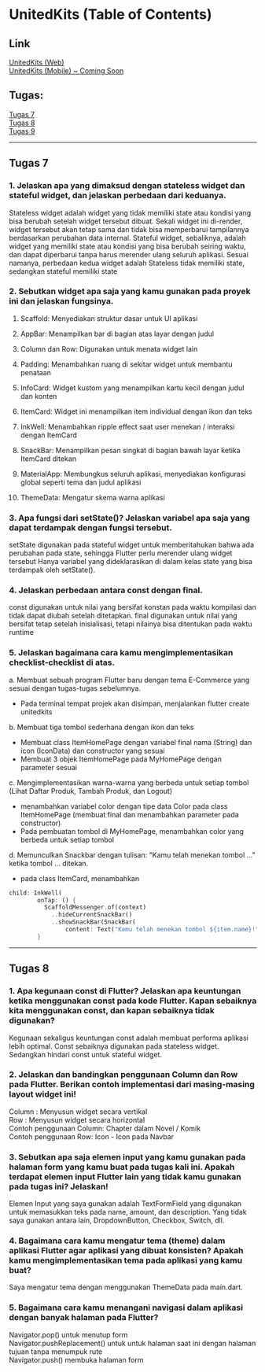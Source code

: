 # UnitedKits (Table of Contents)

## Link 
[UnitedKits (Web)](http://ragnall-muhammad-unitedkits.pbp.cs.ui.ac.id/) <br>
[UnitedKits (Mobile) ~ Coming Soon]()

## Tugas: 
[Tugas 7](#Tugas-7) <br>
[Tugas 8](#Tugas-8) <br>
[Tugas 9](#Tugas-9) <br>

---

## Tugas 7
### 1. Jelaskan apa yang dimaksud dengan stateless widget dan stateful widget, dan jelaskan perbedaan dari keduanya.
Stateless widget adalah widget yang tidak memiliki state atau kondisi yang bisa berubah setelah widget tersebut dibuat. Sekali widget ini di-render, widget tersebut akan tetap sama dan tidak bisa memperbarui tampilannya berdasarkan perubahan data internal.
Stateful widget, sebaliknya, adalah widget yang memiliki state atau kondisi yang bisa berubah seiring waktu, dan dapat diperbarui tanpa harus merender ulang seluruh aplikasi.
Sesuai namanya, perbedaan kedua widget adalah Stateless tidak memiliki state, sedangkan stateful memiliki state

### 2. Sebutkan widget apa saja yang kamu gunakan pada proyek ini dan jelaskan fungsinya.
1. Scaffold: Menyediakan struktur dasar untuk UI aplikasi

2. AppBar: Menampilkan bar di bagian atas layar dengan judul

3. Column dan Row: Digunakan untuk menata widget lain

4. Padding: Menambahkan ruang di sekitar widget untuk membantu penataan

5. InfoCard: Widget kustom yang menampilkan kartu kecil dengan judul dan konten

6. ItemCard: Widget ini menampilkan item individual dengan ikon dan teks

7. InkWell: Menambahkan ripple effect saat user menekan / interaksi dengan ItemCard

8. SnackBar: Menampilkan pesan singkat di bagian bawah layar ketika ItemCard ditekan

9. MaterialApp: Membungkus seluruh aplikasi, menyediakan konfigurasi global seperti tema dan judul aplikasi

10. ThemeData: Mengatur skema warna aplikasi

### 3. Apa fungsi dari setState()? Jelaskan variabel apa saja yang dapat terdampak dengan fungsi tersebut.
setState digunakan pada stateful widget untuk memberitahukan bahwa ada perubahan pada state, sehingga Flutter perlu merender ulang widget tersebut
Hanya variabel yang dideklarasikan di dalam kelas state yang bisa terdampak oleh setState().

### 4. Jelaskan perbedaan antara const dengan final.
const digunakan untuk nilai yang bersifat konstan pada waktu kompilasi dan tidak dapat diubah setelah ditetapkan.
final digunakan untuk nilai yang bersifat tetap setelah inisialisasi, tetapi nilainya bisa ditentukan pada waktu runtime

### 5. Jelaskan bagaimana cara kamu mengimplementasikan checklist-checklist di atas.

a. Membuat sebuah program Flutter baru dengan tema E-Commerce yang sesuai dengan tugas-tugas sebelumnya.
- Pada terminal tempat projek akan disimpan, menjalankan flutter create unitedkits

b. Membuat tiga tombol sederhana dengan ikon dan teks
- Membuat class ItemHomePage dengan variabel final nama (String) dan icon (IconData) dan constructor yang sesuai
- Membuat 3 objek ItemHomePage pada MyHomePage dengan parameter sesuai

c. Mengimplementasikan warna-warna yang berbeda untuk setiap tombol (Lihat Daftar Produk, Tambah Produk, dan Logout)
- menambahkan variabel color dengan tipe data Color pada class ItemHomePage (membuat final dan menambahkan parameter pada constructor)
- Pada pembuatan tombol di MyHomePage, menambahkan color yang berbeda untuk setiap tombol

d. Memunculkan Snackbar dengan tulisan:
"Kamu telah menekan tombol ..." ketika tombol ... ditekan.
- pada class ItemCard, menambahkan
```dart
child: InkWell(
        onTap: () {
          ScaffoldMessenger.of(context)
            ..hideCurrentSnackBar()
            ..showSnackBar(SnackBar(
                content: Text("Kamu telah menekan tombol ${item.name}!")));
        }
```

---
## Tugas 8
### 1. Apa kegunaan const di Flutter? Jelaskan apa keuntungan ketika menggunakan const pada kode Flutter. Kapan sebaiknya kita menggunakan const, dan kapan sebaiknya tidak digunakan?
Kegunaan sekaligus keuntungan const adalah membuat performa aplikasi lebih optimal. Const sebaiknya digunakan pada stateless widget. Sedangkan hindari const untuk stateful widget.

### 2. Jelaskan dan bandingkan penggunaan Column dan Row pada Flutter. Berikan contoh implementasi dari masing-masing layout widget ini!
Column : Menyusun widget secara vertikal <br>
Row : Menyusun widget secara horizontal <br>
Contoh penggunaan Column: Chapter dalam Novel / Komik <br>
Contoh penggunaan Row: Icon - Icon pada Navbar

### 3. Sebutkan apa saja elemen input yang kamu gunakan pada halaman form yang kamu buat pada tugas kali ini. Apakah terdapat elemen input Flutter lain yang tidak kamu gunakan pada tugas ini? Jelaskan!
Elemen Input yang saya gunakan adalah TextFormField yang digunakan untuk memasukkan teks pada name, amount, dan description. Yang tidak saya gunakan antara lain, DropdownButton, Checkbox, Switch, dll.

### 4. Bagaimana cara kamu mengatur tema (theme) dalam aplikasi Flutter agar aplikasi yang dibuat konsisten? Apakah kamu mengimplementasikan tema pada aplikasi yang kamu buat?
Saya mengatur tema dengan menggunakan ThemeData pada main.dart.

### 5. Bagaimana cara kamu menangani navigasi dalam aplikasi dengan banyak halaman pada Flutter?
Navigator.pop() untuk menutup form <br>
Navigator.pushReplacement() untuk untuk halaman saat ini dengan halaman tujuan tanpa menumpuk rute <br>
Navigator.push() membuka halaman form